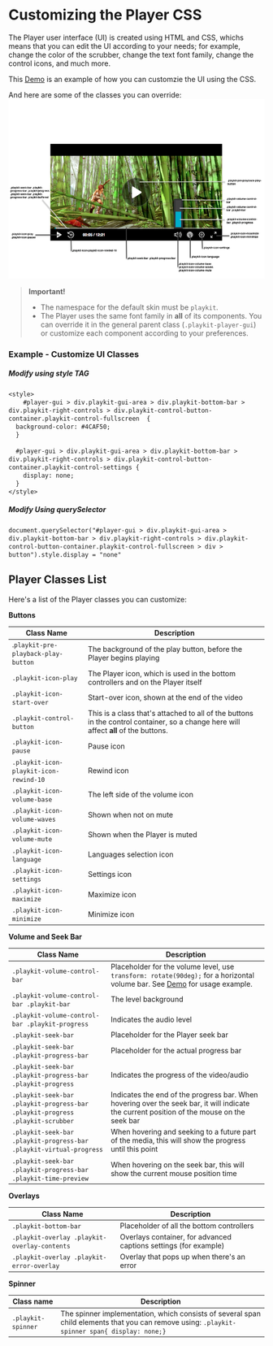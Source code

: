 # Customizing the Player CSS

The Player user interface (UI) is created using HTML and CSS, whichs means that you can edit the UI according to your needs; for example, change the color of the scrubber, change the text font family, change the control icons, and much more.

This [Demo](https://codepen.io/odedhutzler/pen/wNwRbm?editors=1100) is an example of how you can customzie the UI using the CSS.

And here are some of the classes you can override:
![Here is some of the classes you can override](images/css-class-override.png)

> **Important!**
>
> - The namespace for the default skin must be `playkit`.
> - The Player uses the same font family in **all** of its components. You can override it in the general parent class (`.playkit-player-gui`) or customize each component according to your preferences.


### Example - Customize UI Classes

##### Modify using style TAG
``` 
<style> 
    #player-gui > div.playkit-gui-area > div.playkit-bottom-bar > div.playkit-right-controls > div.playkit-control-button-container.playkit-control-fullscreen  {
  background-color: #4CAF50;
  }
  
  #player-gui > div.playkit-gui-area > div.playkit-bottom-bar > div.playkit-right-controls > div.playkit-control-button-container.playkit-control-settings {
    display: none;
  }
</style>
```

##### Modify Using querySelector

```
document.querySelector("#player-gui > div.playkit-gui-area > div.playkit-bottom-bar > div.playkit-right-controls > div.playkit-control-button-container.playkit-control-fullscreen > div > button").style.display = "none"

```

## Player Classes List

Here's a list of the Player classes you can customize:

**Buttons**

| Class Name                             | Description                                                                                                                          |
| -------------------------------------- | ------------------------------------------------------------------------------------------------------------------------------------ |
| .`playkit-pre-playback-play-button`    | The background of the play button, before the Player begins playing                                                                  |
| `.playkit-icon-play`                   | The Player icon, which is used in the bottom controllers and on the Player itself                                                    |
| `.playkit-icon-start-over`             | Start-over icon, shown at the end of the video                                                                                       |
| `.playkit-control-button`              | This is a class that's attached to all of the buttons in the control container, so a change here will affect **all** of the buttons. |
| `.playkit-icon-pause`                  | Pause icon                                                                                                                           |
| `.playkit-icon-playkit-icon-rewind-10` | Rewind icon                                                                                                                          |
| `.playkit-icon-volume-base`            | The left side of the volume icon                                                                                                     |
| `.playkit-icon-volume-waves`           | Shown when not on mute                                                                                                               |
| `.playkit-icon-volume-mute`            | Shown when the Player is muted                                                                                                       |
| `.playkit-icon-language`               | Languages selection icon                                                                                                             |
| `.playkit-icon-settings`               | Settings icon                                                                                                                        |
| `.playkit-icon-maximize`               | Maximize icon                                                                                                                        |
| `.playkit-icon-minimize`               | Minimize icon                                                                                                                        |

**Volume and Seek Bar**

| Class Name                                                                    | Description                                                                                                                                                                          |
| ----------------------------------------------------------------------------- | ------------------------------------------------------------------------------------------------------------------------------------------------------------------------------------ |
| `.playkit-volume-control-bar`                                                 | Placeholder for the volume level, use `transform: rotate(90deg);` for a horizontal volume bar. See [Demo](https://codepen.io/odedhutzler/pen/wNwRbm?editors=1100) for usage example. |
| `.playkit-volume-control-bar .playkit-bar`                                    | The level background                                                                                                                                                                 |
| `.playkit-volume-control-bar .playkit-progress`                               | Indicates the audio level                                                                                                                                                            |
| `.playkit-seek-bar`                                                           | Placeholder for the Player seek bar                                                                                                                                                  |
| `.playkit-seek-bar .playkit-progress-bar`                                     | Placeholder for the actual progress bar                                                                                                                                              |
| `.playkit-seek-bar .playkit-progress-bar .playkit-progress`                   | Indicates the progress of the video/audio                                                                                                                                            |
| `.playkit-seek-bar .playkit-progress-bar .playkit-progress .playkit-scrubber` | Indicates the end of the progress bar. When hovering over the seek bar, it will indicate the current position of the mouse on the seek bar                                           |
| `.playkit-seek-bar .playkit-progress-bar .playkit-virtual-progress`           | When hovering and seeking to a future part of the media, this will show the progress until this point                                                                                |
| `.playkit-seek-bar .playkit-progress-bar .playkit-time-preview`               | When hovering on the seek bar, this will show the current mouse position time                                                                                                        |

**Overlays**

| Class Name                                   | Description                                                      |
| -------------------------------------------- | ---------------------------------------------------------------- |
| `.playkit-bottom-bar`                        | Placeholder of all the bottom controllers                        |
| `.playkit-overlay .playkit-overlay-contents` | Overlays container, for advanced captions settings (for example) |
| `.playkit-overlay .playkit-error-overlay`    | Overlay that pops up when there's an error                       |

**Spinner**

| Class name         | Description                                                                                                                                   |
| ------------------ | --------------------------------------------------------------------------------------------------------------------------------------------- |
| `.playkit-spinner` | The spinner implementation, which consists of several span child elements that you can remove using: `.playkit-spinner span{ display: none;}` |
